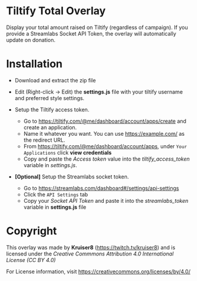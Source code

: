 # Tiltify Total Overlay
Display your total amount raised on Tiltify (regardless of campaign). If you provide a Streamlabs Socket API Token, the overlay will automatically update on donation.

# Installation
- Download and extract the zip file
- Edit (Right-click -> Edit) the **settings.js** file with your tiltify username and preferred style settings.
- Setup the Tiltify access token.
  - Go to https://tiltify.com/@me/dashboard/account/apps/create and create an application.
  - Name it whatever you want. You can use https://example.com/ as the redirect URL.
  - From https://tiltify.com/@me/dashboard/account/apps, under `Your Applications` click **view credentials**
  - Copy and paste the *Access token* value into the *tiltify_access_token* variable in *settings.js*.

- **[Optional]** Setup the Streamlabs socket token.
  - Go to https://streamlabs.com/dashboard#/settings/api-settings
  - Click the `API Settings` tab
  - Copy your *Socket API Token* and paste it into the *streamlabs_token* variable in **settings.js** file

# Copyright

 This overlay was made by **Kruiser8** (https://twitch.tv/kruiser8) and is licensed under the *Creative Commmons Attribution 4.0 International License (CC BY 4.0)*

 For License information, visit https://creativecommons.org/licenses/by/4.0/
